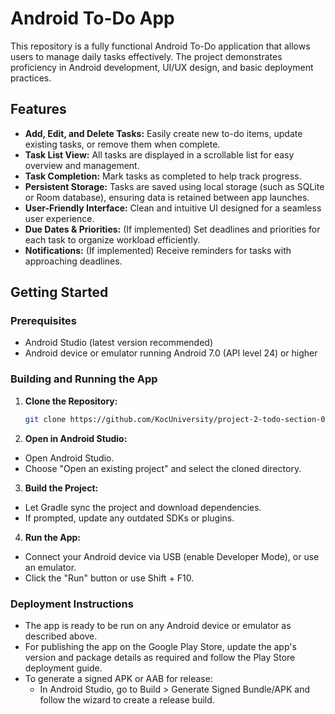 # Android To-Do App

This repository is a fully functional Android To-Do application that allows users to manage daily tasks effectively. The project demonstrates proficiency in Android development, UI/UX design, and basic deployment practices.

## Features

- **Add, Edit, and Delete Tasks:** Easily create new to-do items, update existing tasks, or remove them when complete.
- **Task List View:** All tasks are displayed in a scrollable list for easy overview and management.
- **Task Completion:** Mark tasks as completed to help track progress.
- **Persistent Storage:** Tasks are saved using local storage (such as SQLite or Room database), ensuring data is retained between app launches.
- **User-Friendly Interface:** Clean and intuitive UI designed for a seamless user experience.
- **Due Dates & Priorities:** (If implemented) Set deadlines and priorities for each task to organize workload efficiently.
- **Notifications:** (If implemented) Receive reminders for tasks with approaching deadlines.

## Getting Started

### Prerequisites

- Android Studio (latest version recommended)
- Android device or emulator running Android 7.0 (API level 24) or higher

### Building and Running the App

1. **Clone the Repository:**
   ```bash
   git clone https://github.com/KocUniversity/project-2-todo-section-01-android-todo.git
   ```
2. **Open in Android Studio:**

- Open Android Studio.
- Choose "Open an existing project" and select the cloned directory.

3. **Build the Project:**

- Let Gradle sync the project and download dependencies.
- If prompted, update any outdated SDKs or plugins.

4. **Run the App:**

- Connect your Android device via USB (enable Developer Mode), or use an emulator.
- Click the "Run" button or use Shift + F10.

### Deployment Instructions

- The app is ready to be run on any Android device or emulator as described above.
- For publishing the app on the Google Play Store, update the app's version and package details as required and follow the Play Store deployment guide.
- To generate a signed APK or AAB for release:
  - In Android Studio, go to Build > Generate Signed Bundle/APK and follow the wizard to create a release build.
